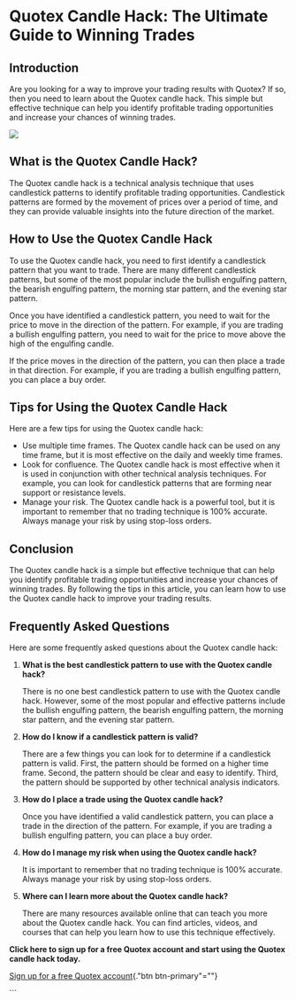 # Quotex Candle Hack: The Ultimate Guide to Winning Trades

## Introduction

Are you looking for a way to improve your trading results with Quotex?
If so, then you need to learn about the Quotex candle hack. This simple
but effective technique can help you identify profitable trading
opportunities and increase your chances of winning trades.

[![](https://static.quotex.io/files/4_en/300_250.jpg)](https://traff.sbs/brokerqxlid)

## What is the Quotex Candle Hack?

The Quotex candle hack is a technical analysis technique that uses
candlestick patterns to identify profitable trading opportunities.
Candlestick patterns are formed by the movement of prices over a period
of time, and they can provide valuable insights into the future
direction of the market.

## How to Use the Quotex Candle Hack

To use the Quotex candle hack, you need to first identify a candlestick
pattern that you want to trade. There are many different candlestick
patterns, but some of the most popular include the bullish engulfing
pattern, the bearish engulfing pattern, the morning star pattern, and
the evening star pattern.

Once you have identified a candlestick pattern, you need to wait for the
price to move in the direction of the pattern. For example, if you are
trading a bullish engulfing pattern, you need to wait for the price to
move above the high of the engulfing candle.

If the price moves in the direction of the pattern, you can then place a
trade in that direction. For example, if you are trading a bullish
engulfing pattern, you can place a buy order.

## Tips for Using the Quotex Candle Hack

Here are a few tips for using the Quotex candle hack:

-   Use multiple time frames. The Quotex candle hack can be used on any
    time frame, but it is most effective on the daily and weekly time
    frames.
-   Look for confluence. The Quotex candle hack is most effective when
    it is used in conjunction with other technical analysis techniques.
    For example, you can look for candlestick patterns that are forming
    near support or resistance levels.
-   Manage your risk. The Quotex candle hack is a powerful tool, but it
    is important to remember that no trading technique is 100% accurate.
    Always manage your risk by using stop-loss orders.

## Conclusion

The Quotex candle hack is a simple but effective technique that can help
you identify profitable trading opportunities and increase your chances
of winning trades. By following the tips in this article, you can learn
how to use the Quotex candle hack to improve your trading results.

## Frequently Asked Questions

Here are some frequently asked questions about the Quotex candle hack:

1.  **What is the best candlestick pattern to use with the Quotex candle
    hack?**

    There is no one best candlestick pattern to use with the Quotex
    candle hack. However, some of the most popular and effective
    patterns include the bullish engulfing pattern, the bearish
    engulfing pattern, the morning star pattern, and the evening star
    pattern.

2.  **How do I know if a candlestick pattern is valid?**

    There are a few things you can look for to determine if a
    candlestick pattern is valid. First, the pattern should be formed on
    a higher time frame. Second, the pattern should be clear and easy to
    identify. Third, the pattern should be supported by other technical
    analysis indicators.

3.  **How do I place a trade using the Quotex candle hack?**

    Once you have identified a valid candlestick pattern, you can place
    a trade in the direction of the pattern. For example, if you are
    trading a bullish engulfing pattern, you can place a buy order.

4.  **How do I manage my risk when using the Quotex candle hack?**

    It is important to remember that no trading technique is 100%
    accurate. Always manage your risk by using stop-loss orders.

5.  **Where can I learn more about the Quotex candle hack?**

    There are many resources available online that can teach you more
    about the Quotex candle hack. You can find articles, videos, and
    courses that can help you learn how to use this technique
    effectively.

**Click here to sign up for a free Quotex account and start using the
Quotex candle hack today.**

[Sign up for a free Quotex
account](\%22https://traff.sbs/brokerqxsignup\%22){."btn
btn-primary"=""}

\`\`\`

